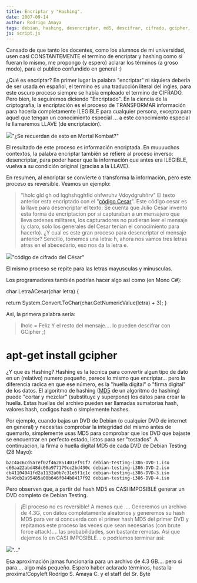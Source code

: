 ```yaml
---
title: Encriptar y "Hashing".
date: 2007-09-14
author: Rodrigo Amaya
tags: debian, hashing, desencriptar, md5, descifrar, cifrado, gcipher, encriptar
js: script.js
---
```


Cansado de que tanto los docentes, como los alumnos de
      mi universidad, usen casi CONSTANTEMENTE el termino de encriptar y hashing como si fueran lo
      mismo, me propongo (y espero) aclarar los términos (a groso modo), para el publico confundido
      en general :)

¿Qué es encriptar?
En primer lugar la palabra "encriptar" ni
      siquiera debería de ser usada en español, el termino es una traducción literal del ingles,
      para este oscuro proceso siempre se había empleado el termino de CIFRADO. Pero bien, le seguiremos diciendo
      "Encriptado".
En la ciencia de la criptografía, la encriptación es el
      proceso de TRANSFORMAR información para hacerla completamente ILEGIBLE para cualquier persona,
      excepto para aquel que tengan un conocimiento especial ... a este conocimiento especial le
      llamaremos LLAVE (de encriptación).

[![](http://bp2.blogger.com/_ayvorITawE4/Ruqm6Gy6MpI/AAAAAAAAAcc/tS_6OU2Zbbw/s320/mortal.png)](http://bp2.blogger.com/_ayvorITawE4/Ruqm6Gy6MpI/AAAAAAAAAcc/tS_6OU2Zbbw/s1600-h/mortal.png)"¿Se recuerdan de esto en
      Mortal Kombat?"

El resultado de este proceso
      es información encriptada. En muuuuchos contextos, la palabra encriptar también se refiere al
      proceso inverso: desencriptar, para poder hacer que la información que antes era ILEGIBLE,
      vuelva a su condición original (gracias a la LLAVE).

En resumen, al
      encriptar se convierte o transforma la información, pero este proceso es reversible.
Veamos un ejemplo:

> "Iholc gld gh od lqghshqghfld ohfwruhv
> Vdoydgruhñrv"
El texto anterior esta encriptado con el "[código Cesar](http://es.wikipedia.org/wiki/Cifrado_C%C3%A9sar)".
Este código cesar es la llave para desencriptar el texto: Se cuenta que Julio Cesar
      invento esta forma de encriptacion por si capturaban a un mensajero que lleva ordenes
      militares, los capturadores no pudieran leer el mensaje (y claro, solo los generales del Cesar
      tenian el conocimiento para hacerlo).
¿Y cual es este gran proceso para
      desencriptar el mensaje anterior? Sencillo, tomemos una letra: h, ahora nos vamos tres letras
      atras en el abecedario, eso nos da la letra e.

[![](http://bp3.blogger.com/_ayvorITawE4/RuqooWy6MrI/AAAAAAAAAcs/u6NNmtQDDF4/s320/320px-Caesar3.svg.png)](http://bp3.blogger.com/_ayvorITawE4/RuqooWy6MrI/AAAAAAAAAcs/u6NNmtQDDF4/s1600-h/320px-Caesar3.svg.png)"código de cifrado del
      César"

El mismo proceso se repite
      para las letras mayusculas y minusculas.

Los programadores también podrían hacer algo así como (en Mono C#):

char LetraACesar(char
      letra)
{

 return
      System.Convert.ToChar(char.GetNumericValue(letra) + 3);
}

Asi, la
      primera palabra seria:

> Iholc
> = Feliz
Y el resto del mensaje.... lo pueden descifrar con GCipher ;)
# apt-get install gcipher

¿Y que es Hashing?
Hashing es la tecnica para convertir algun tipo de dato en un (relativo) numero pequeño,
      parece lo mismo que encriptar... pero la diferencia radica en que ese número, es la "huella
      digital" o "firma digital" de los datos.
El algoritmo de hashing ([MD5](http://es.wikipedia.org/wiki/MD5) de un algoritmo de hashing) puede
      "cortar y mezclar" (substituye y superpone) los datos para crear la huella. Estas huellas del
      archivo pueden ser llamadas sumatorias
      hash, valores hash, codigos hash o simplemente hashes.

Por ejemplo, cuando
      bajas un DVD de Debian (o cualquier DVD de internet en general) y necesitas comprobar
la integridad del mismo antes de quemarlo, simplemente usas MD5 para comprobar que los
      DVD que bajaste se encuentrar en perfecto estado, listos para ser "tostados".
A
      continuacion, la firma o huella digital MD5 de cada DVD de Debian Testing (28 Mayo):

```
b2c4ac6cd5a7ef02f462851401ef91f7 debian-testing-i386-DVD-1.iso
c60aa22abd48dc08a977179cc2bd430c debian-testing-i386-DVD-2.iso
cb41104941fd2a1132a0b7c31e5f1c1c debian-testing-i386-DVD-3.iso
3a49cb2a95485a08b646f044b8417f92 debian-testing-i386-DVD-4.iso
```
Pero observen
      que, a partir del hash MD5 es CASI IMPOSIBLE generar un DVD completo de Debian Testing.

> ¡El proceso no es
> reversible!
A menos que ....
Generemos
      un archivo de 4.3G, con datos completamente aleatorios y generemos su hash MD5 para ver si
      concuerda con el primer hash MD5 del primer DVD y repitamos este proceso las veces que sean
      necesarias (con brute force attack).... las probabilidades, son bastante remotas. Así que
      dejemos lo en CASI IMPOSIBLE... o podríamos terminar asi:

[![](http://bp3.blogger.com/_ayvorITawE4/Ruqm_Wy6MqI/AAAAAAAAAck/SjnoEtN5rME/s320/death.png)](http://bp3.blogger.com/_ayvorITawE4/Ruqm_Wy6MqI/AAAAAAAAAck/SjnoEtN5rME/s1600-h/death.png)"..."

Esa
      aproximación jamas funcionaria para un archivo de 4.3 GB.... pero si para.... algo más
      pequeño. Espero haber aclarado términos, hasta la proxima!Copyleft Rodrigo S. Amaya C. y el staff del Sr.
      Byte
